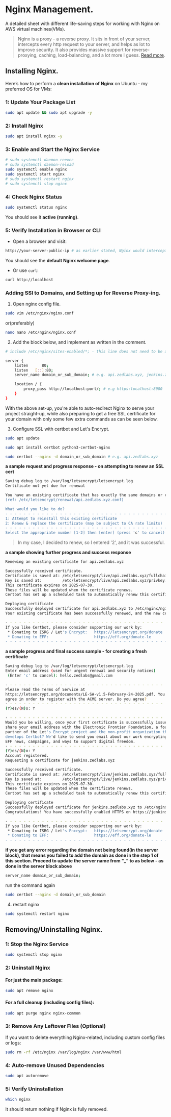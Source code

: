 # Nginx Management.

A detailed sheet with different life-saving steps for working with Nginx on AWS virtual machines(VMs).

> Nginx is a proxy - a reverse proxy. It sits in front of your server, intercepts every http request to your
> server, and helps as lot to improve security. It also provides massive support for reverse-proxying, caching, load-balancing,
> and a lot more I guess. [Read more](https://nginx.org).


## Installing Nginx.

Here’s how to perform a **clean installation of Nginx** on Ubuntu - my preferred OS for VMs:

### 1: Update Your Package List

```bash
sudo apt update && sudo apt upgrade -y
```

### 2: Install Nginx

```bash
sudo apt install nginx -y
```

### 3: Enable and Start the Nginx Service

```bash
# sudo systemctl daemon-reexec
# sudo systemctl daemon-reload
sudo systemctl enable nginx
sudo systemctl start nginx
# sudo systemctl restart nginx
# sudo systemctl stop nginx
```

### 4: Check Nginx Status

```bash
sudo systemctl status nginx
```

You should see it **active (running)**.

### 5: Verify Installation in Browser or CLI

- Open a browser and visit:  

```bash
http://your-server-public-ip # as earlier stated, Nginx would intercept all incoming http traffic - the nginx home-screen will show
```
You should see the **default Nginx welcome page**.

- Or use `curl`:

```bash
curl http://localhost
```

### Adding SSl to Domains, and Setting up for Reverse Proxy-ing.

1. Open nginx config file.

```bash
sudo vim /etc/nginx/nginx.conf
```

or(preferably)

```bash
nano nano /etc/nginx/nginx.conf
```

2. Add the block below, and implement as written in the comment.

```bash
# include /etc/nginx/sites-enabled/*; - this line does not need to be added if already available - simply add the hashtag to comment it. Ensure it is commented

server {
    listen      80;
    listen   [::]:80;
    server_name domain_or_sub_domain; # e.g. api.zedlabs.xyz, jenkins.zedlabs.xyz, grafana.zedlabs.xyz, or just zedlabs.xyz

    location / {
        proxy_pass http://localhost:port/; # e.g https:localhost:8080
    }
}
```

With the above set-up, you're able to auto-redirect Nginx to serve your project straight-up, while also preparing to
get a free SSL certificate for your domain with only some few extra commands as can be seen below.

3. Configure SSL with certbot and Let's Encrypt.

```bash
sudo apt update

sudo apt install certbot python3-certbot-nginx

sudo certbot --nginx -d domain_or_sub_domain # e.g. api.zedlabs.xyz
```

**a sample request and progress response - on attempting to renew an SSL cert**

```bash
Saving debug log to /var/log/letsencrypt/letsencrypt.log
Certificate not yet due for renewal

You have an existing certificate that has exactly the same domains or certificate name you requested and isn't close to expiry.
(ref: /etc/letsencrypt/renewal/api.zedlabs.xyz.conf)

What would you like to do?
- - - - - - - - - - - - - - - - - - - - - - - - - - - - - - - - - - - - - - - -
1: Attempt to reinstall this existing certificate
2: Renew & replace the certificate (may be subject to CA rate limits)
- - - - - - - - - - - - - - - - - - - - - - - - - - - - - - - - - - - - - - - -
Select the appropriate number [1-2] then [enter] (press 'c' to cancel): 2
```

> In my case, I decided to renew, so I entered '2', and it was successful.

**a sample showing further progress and success response**

```bash
Renewing an existing certificate for api.zedlabs.xyz

Successfully received certificate.
Certificate is saved at: /etc/letsencrypt/live/api.zedlabs.xyz/fullchain.pem
Key is saved at:         /etc/letsencrypt/live/api.zedlabs.xyz/privkey.pem
This certificate expires on 2025-07-30.
These files will be updated when the certificate renews.
Certbot has set up a scheduled task to automatically renew this certificate in the background.

Deploying certificate
Successfully deployed certificate for api.zedlabs.xyz to /etc/nginx/nginx.conf
Your existing certificate has been successfully renewed, and the new certificate has been installed.

- - - - - - - - - - - - - - - - - - - - - - - - - - - - - - - - - - - - - - - -
If you like Certbot, please consider supporting our work by:
 * Donating to ISRG / Let's Encrypt:   https://letsencrypt.org/donate
 * Donating to EFF:                    https://eff.org/donate-le
- - - - - - - - - - - - - - - - - - - - - - - - - - - - - - - - - - - - - - - -
```

**a sample progress and final success sample - for creating a fresh certificate**

```bash
Saving debug log to /var/log/letsencrypt/letsencrypt.log
Enter email address (used for urgent renewal and security notices)
 (Enter 'c' to cancel): hello.zedlabs@gmail.com

- - - - - - - - - - - - - - - - - - - - - - - - - - - - - - - - - - - - - - - -
Please read the Terms of Service at
https://letsencrypt.org/documents/LE-SA-v1.5-February-24-2025.pdf. You must
agree in order to register with the ACME server. Do you agree?
- - - - - - - - - - - - - - - - - - - - - - - - - - - - - - - - - - - - - - - -
(Y)es/(N)o: Y

- - - - - - - - - - - - - - - - - - - - - - - - - - - - - - - - - - - - - - - -
Would you be willing, once your first certificate is successfully issued, to
share your email address with the Electronic Frontier Foundation, a founding
partner of the Let's Encrypt project and the non-profit organization that
develops Certbot? We'd like to send you email about our work encrypting the web,
EFF news, campaigns, and ways to support digital freedom.
- - - - - - - - - - - - - - - - - - - - - - - - - - - - - - - - - - - - - - - -
(Y)es/(N)o: Y
Account registered.
Requesting a certificate for jenkins.zedlabs.xyz

Successfully received certificate.
Certificate is saved at: /etc/letsencrypt/live/jenkins.zedlabs.xyz/fullchain.pem
Key is saved at:         /etc/letsencrypt/live/jenkins.zedlabs.xyz/privkey.pem
This certificate expires on 2025-07-30.
These files will be updated when the certificate renews.
Certbot has set up a scheduled task to automatically renew this certificate in the background.

Deploying certificate
Successfully deployed certificate for jenkins.zedlabs.xyz to /etc/nginx/nginx.conf
Congratulations! You have successfully enabled HTTPS on https://jenkins.zedlabs.xyz

- - - - - - - - - - - - - - - - - - - - - - - - - - - - - - - - - - - - - - - -
If you like Certbot, please consider supporting our work by:
 * Donating to ISRG / Let's Encrypt:   https://letsencrypt.org/donate
 * Donating to EFF:                    https://eff.org/donate-le
- - - - - - - - - - - - - - - - - - - - - - - - - - - - - - - - - - - - - - - -
```

**if you get any error regarding the domain not being found(in the server block), that means you failed to add the domain as done in the step 1 of this section. Proceed to update the server name from "_" to as below - as done in the server block above**

```bash
server_name domain_or_sub_domain;
```

run the command again

```bash
sudo certbot --nginx -d domain_or_sub_domain
```

4. restart nginx

```bash
sudo systemctl restart nginx
```

<!-- 5. then restart you app service

```bash
sudo systemctl restart application-service-name.service
``` -->

## Removing/Uninstalling Nginx.

### 1: Stop the Nginx Service

```bash
sudo systemctl stop nginx
```

### 2: Uninstall Nginx

#### For just the main package:

```bash
sudo apt remove nginx
```

#### For a full cleanup (including config files):

```bash
sudo apt purge nginx nginx-common
```

### 3: Remove Any Leftover Files (Optional)

If you want to delete everything Nginx-related, including custom config files or logs:

```bash
sudo rm -rf /etc/nginx /var/log/nginx /var/www/html
```

### 4: Auto-remove Unused Dependencies

```bash
sudo apt autoremove
```

### 5: Verify Uninstallation

```bash
which nginx
```
It should return nothing if Nginx is fully removed.